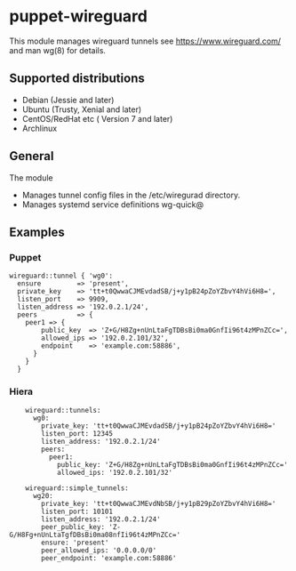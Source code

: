 # puppet-wireguard


This module manages wireguard tunnels see https://www.wireguard.com/ and man wg(8)
for details.

## Supported distributions
 - Debian (Jessie and later)
 - Ubuntu (Trusty, Xenial and later)
 - CentOS/RedHat etc ( Version 7 and later)
 - Archlinux

## General
 The module
 - Manages tunnel config files in the /etc/wiregurad directory.
 - Manages systemd service definitions wg-quick@

## Examples

### Puppet

    wireguard::tunnel { 'wg0':
      ensure         => 'present',
      private_key    => 'tt+t0QwwaCJMEvdadSB/j+y1pB24pZoYZbvY4hVi6H8=',
      listen_port    => 9909,
      listen_address => '192.0.2.1/24',
      peers          => {
        peer1 => {
            public_key  => 'Z+G/H8Zg+nUnLtaFgTDBsBi0ma0GnfIi96t4zMPnZCc=',
            allowed_ips => '192.0.2.101/32',
            endpoint    => 'example.com:58886',
          }
        }
      }

### Hiera

        wireguard::tunnels:
          wg0:
            private_key: 'tt+t0QwwaCJMEvdadSB/j+y1pB24pZoYZbvY4hVi6H8='
            listen_port: 12345
            listen_address: '192.0.2.1/24'
            peers:
              peer1:
                public_key: 'Z+G/H8Zg+nUnLtaFgTDBsBi0ma0GnfIi96t4zMPnZCc='
                allowed_ips: '192.0.2.101/32'

        wireguard::simple_tunnels:
          wg20:
            private_key: 'tt+t0QwwaCJMEvdNbSB/j+y1pB29pZoYZbvY4hVi6H8='
            listen_port: 10101
            listen_address: '192.0.2.1/24'
            peer_public_key: 'Z-G/H8Fg+nUnLtaTgfDBsBi0ma08nfIi96t4zMPnZCc='
            ensure: 'present'
            peer_allowed_ips: '0.0.0.0/0'
            peer_endpoint: 'example.com:58886'
